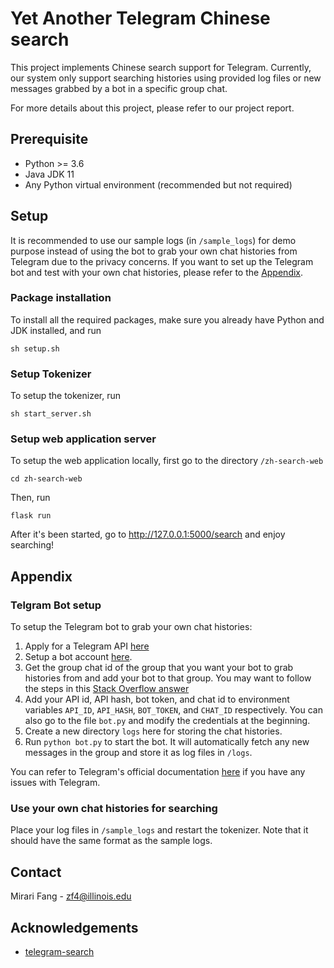 # Yet Another Telegram Chinese search

This project implements Chinese search support for Telegram. Currently, our system only support searching histories using provided log files or new messages grabbed by a bot in a specific group chat.

 For more details about this project, please refer to our project report. 

## Prerequisite

- Python >= 3.6
- Java JDK 11
- Any Python virtual environment (recommended but not required)

## Setup

It is recommended to use our sample logs (in `/sample_logs`) for demo purpose instead of using the bot to grab your own chat histories from Telegram due to the privacy concerns. If you want to set up the Telegram bot and test with your own chat histories, please refer to the [Appendix](##Appendix). 

### Package installation

To install all the required packages, make sure you already have Python and JDK installed, and run

`sh setup.sh`

### Setup Tokenizer

To setup the tokenizer, run 

`sh start_server.sh`

### Setup web application server

To setup the web application locally, first go to the directory `/zh-search-web`

`cd zh-search-web`

Then, run

`flask run`

After it's been started, go to http://127.0.0.1:5000/search and enjoy searching! 

## Appendix

### Telgram Bot setup

To setup the Telegram bot to grab your own chat histories:

1. Apply for a Telegram API [here](https://my.telegram.org/app) 
2. Setup a bot account [here](https://t.me/BotFather). 
3. Get the group chat id of the group that you want your bot to grab histories from and add your bot to that group. You may want to follow the steps in this [Stack Overflow answer](https://stackoverflow.com/a/32572159/13737207)
4. Add your API id, API hash, bot token, and chat id to environment variables `API_ID`, `API_HASH`, `BOT_TOKEN`, and `CHAT_ID` respectively. You can also go to the file `bot.py` and modify the credentials at the beginning. 
5. Create a new directory `logs` here for storing the chat histories.
6. Run `python bot.py` to start the bot. It will automatically fetch any new messages in the group and store it as log files in `/logs`. 

You can refer to Telegram's official documentation [here](https://core.telegram.org/api) if you have any issues with Telegram. 
### Use your own chat histories for searching

Place your log files in `/sample_logs` and restart the tokenizer. Note that it should have the same format as the sample logs. 

## Contact

Mirari Fang - zf4@illinois.edu

## Acknowledgements

- [telegram-search](https://github.com/EYHN/telegram-search)
